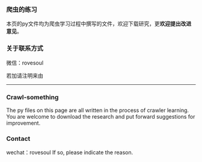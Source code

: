 ### 爬虫的练习


本页的py文件均为爬虫学习过程中撰写的文件，欢迎下载研究，更**欢迎提出改进意见**。

### 关于联系方式

微信：rovesoul

若加请注明来由

---
### Crawl-something
The py files on this page are all written in the process of crawler learning. You are welcome to download the research and put forward suggestions for improvement.


### Contact
wechat：rovesoul
If so, please indicate the reason.
